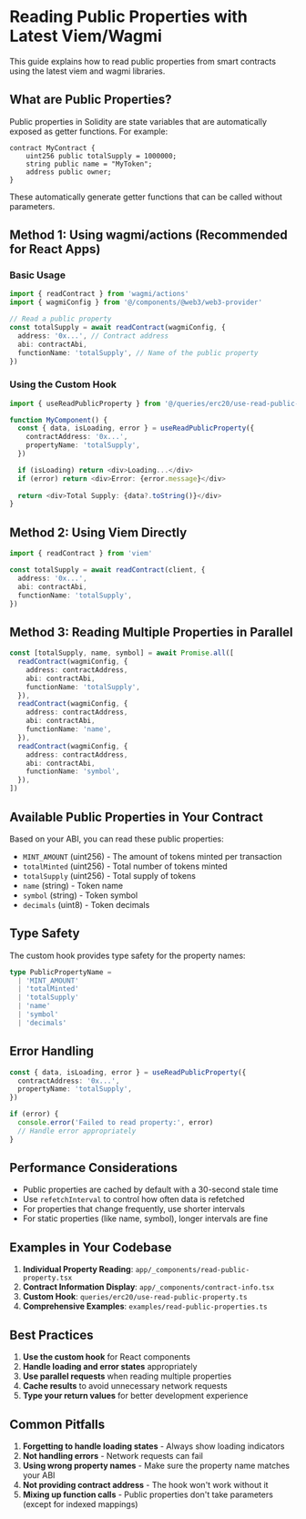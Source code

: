 # Reading Public Properties with Latest Viem/Wagmi

This guide explains how to read public properties from smart contracts using the latest viem and wagmi libraries.

## What are Public Properties?

Public properties in Solidity are state variables that are automatically exposed as getter functions. For example:

```solidity
contract MyContract {
    uint256 public totalSupply = 1000000;
    string public name = "MyToken";
    address public owner;
}
```

These automatically generate getter functions that can be called without parameters.

## Method 1: Using wagmi/actions (Recommended for React Apps)

### Basic Usage

```typescript
import { readContract } from 'wagmi/actions'
import { wagmiConfig } from '@/components/@web3/web3-provider'

// Read a public property
const totalSupply = await readContract(wagmiConfig, {
  address: '0x...', // Contract address
  abi: contractAbi,
  functionName: 'totalSupply', // Name of the public property
})
```

### Using the Custom Hook

```typescript
import { useReadPublicProperty } from '@/queries/erc20/use-read-public-property'

function MyComponent() {
  const { data, isLoading, error } = useReadPublicProperty({
    contractAddress: '0x...',
    propertyName: 'totalSupply',
  })

  if (isLoading) return <div>Loading...</div>
  if (error) return <div>Error: {error.message}</div>
  
  return <div>Total Supply: {data?.toString()}</div>
}
```

## Method 2: Using Viem Directly

```typescript
import { readContract } from 'viem'

const totalSupply = await readContract(client, {
  address: '0x...',
  abi: contractAbi,
  functionName: 'totalSupply',
})
```

## Method 3: Reading Multiple Properties in Parallel

```typescript
const [totalSupply, name, symbol] = await Promise.all([
  readContract(wagmiConfig, {
    address: contractAddress,
    abi: contractAbi,
    functionName: 'totalSupply',
  }),
  readContract(wagmiConfig, {
    address: contractAddress,
    abi: contractAbi,
    functionName: 'name',
  }),
  readContract(wagmiConfig, {
    address: contractAddress,
    abi: contractAbi,
    functionName: 'symbol',
  }),
])
```

## Available Public Properties in Your Contract

Based on your ABI, you can read these public properties:

- `MINT_AMOUNT` (uint256) - The amount of tokens minted per transaction
- `totalMinted` (uint256) - Total number of tokens minted
- `totalSupply` (uint256) - Total supply of tokens
- `name` (string) - Token name
- `symbol` (string) - Token symbol
- `decimals` (uint8) - Token decimals

## Type Safety

The custom hook provides type safety for the property names:

```typescript
type PublicPropertyName = 
  | 'MINT_AMOUNT'
  | 'totalMinted' 
  | 'totalSupply'
  | 'name'
  | 'symbol'
  | 'decimals'
```

## Error Handling

```typescript
const { data, isLoading, error } = useReadPublicProperty({
  contractAddress: '0x...',
  propertyName: 'totalSupply',
})

if (error) {
  console.error('Failed to read property:', error)
  // Handle error appropriately
}
```

## Performance Considerations

- Public properties are cached by default with a 30-second stale time
- Use `refetchInterval` to control how often data is refetched
- For properties that change frequently, use shorter intervals
- For static properties (like name, symbol), longer intervals are fine

## Examples in Your Codebase

1. **Individual Property Reading**: `app/_components/read-public-property.tsx`
2. **Contract Information Display**: `app/_components/contract-info.tsx`
3. **Custom Hook**: `queries/erc20/use-read-public-property.ts`
4. **Comprehensive Examples**: `examples/read-public-properties.ts`

## Best Practices

1. **Use the custom hook** for React components
2. **Handle loading and error states** appropriately
3. **Use parallel requests** when reading multiple properties
4. **Cache results** to avoid unnecessary network requests
5. **Type your return values** for better development experience

## Common Pitfalls

1. **Forgetting to handle loading states** - Always show loading indicators
2. **Not handling errors** - Network requests can fail
3. **Using wrong property names** - Make sure the property name matches your ABI
4. **Not providing contract address** - The hook won't work without it
5. **Mixing up function calls** - Public properties don't take parameters (except for indexed mappings)
